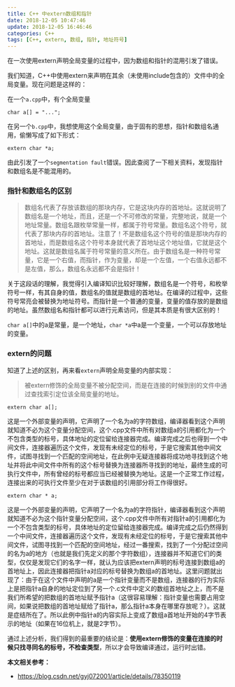 ```yaml
---
title: C++ 中extern数组和指针
date: 2018-12-05 10:47:46
update: 2018-12-05 16:46:46
categories: C++
tags: [C++, extern, 数组, 指针, 地址符号]
---
```


在一次使用extern声明全局变量的过程中，因为数组和指针的混用引发了错误。

<!--more-->

我们知道，C++中使用extern来声明在其余（未使用include包含的）文件中的全局变量。现在问题是这样的：

在一个`a.cpp`中，有个全局变量
```
char a[] = "...";
```

在另一个`b.cpp`中，我想使用这个全局变量，由于固有的思想，指针和数组名通用，偷懒写成了如下形式：
```
extern char *a;
```

由此引发了一个`segmentation fault`错误。因此查阅了一下相关资料，发现指针和数组名是不能混用的。

### 指针和数组名的区别

> 数组名代表了存放该数组的那块内存，它是这块内存的首地址。这就说明了数组名是一个地址，而且，还是一个不可修改的常量，完整地说，就是一个地址常量。数组名跟枚举常量一样，都属于符号常量。数组名这个符号，就代表了那块内存的首地址。注意了！不是数组名这个符号的值是那块内存的首地址，而是数组名这个符号本身就代表了首地址这个地址值，它就是这个地址。这就是数组名属于符号常量的意义所在。由于数组名是一种符号常量，它是一个右值，而指针，作为变量，却是一个左值，一个右值永远都不是左值，那么，数组名永远都不会是指针！

关于这段话的理解，我觉得引入编译知识比较好理解，数组名是一个符号，和枚举符号一样，有其自身的值，数组名的值就是数组的首地址。在编译的过程中，这些符号常亮会被替换为地址符号。而指针是一个普通的变量，变量的值存放的是数组的地址。虽然数组名和指针都可以进行元素访问，但是其本质是有很大区别的！

`char a[]`中的a是常量，是一个地址，`char *a`中a是一个变量，一个可以存放地址的变量。

### extern的问题

知道了上述的区别，再来看`extern`声明全局变量的内部实现：

> 被extern修饰的全局变量不被分配空间，而是在连接的时候到别的文件中通过查找索引定位该全局变量的地址。

```
extern char a[];
```

这是一个外部变量的声明，它声明了一个名为a的字符数组，编译器看到这个声明就知道不必为这个变量分配空间，这个.cpp文件中所有对数组a的引用都化为一个不包含类型的标号，具体地址的定位留给连接器完成。编译完成之后也得到一个中间文件，连接器遍历这个文件，发现有未经定位的标号，于是它搜索其他中间文件，试图寻找到一个匹配的空间地址，在此例中无疑连接器将成功地寻找到这个地址并将此中间文件中所有的这个标号替换为连接器所寻找到的地址，最终生成的可执行文件中，所有曾经的标号都应当已经被替换为地址。这是一个正常工作过程，连接出来的可执行文件至少在对于该数组的引用部分将工作得很好。

```
extern char * a;
```

这是一个外部变量的声明，它声明了一个名为a的字符指针，编译器看到这个声明就知道不必为这个指针变量分配空间，这个.cpp文件中所有对指针a的引用都化为一个不包含类型的标号，具体地址的定位留给连接器完成。编译完成之后仍然得到一个中间文件，连接器遍历这个文件，发现有未经定位的标号，于是它搜索其他中间文件，试图寻找到一个匹配的空间地址，经过一番搜索，找到了一个分配过空间的名为a的地方（也就是我们先定义的那个字符数组），连接器并不知道它们的类型，仅仅是发现它们的名字一样，就认为应该把extern声明的标号连接到数组a的首地址上，因此连接器把指针a对应的标号替换为数组a的首地址。这里问题就出现了：由于在这个文件中声明的a是一个指针变量而不是数组，连接器的行为实际上是把指针a自身的地址定位到了另一个.c文件中定义的数组首地址之上，而不是我们所希望的把数组的首地址赋予指针a（这很容易理解：指针变量也需要占用空间，如果说把数组的首地址赋给了指针a，那么指针a本身在哪里存放呢？）。这就是症结所在了。所以此例中指针a的内容实际上变成了数组a首地址开始的4字节表示的地址（如果在16位机上，就是2字节）。

通过上述分析，我们得到的最重要的结论是：**使用extern修饰的变量在连接的时候只找寻同名的标号，不检查类型**，所以才会导致编译通过，运行时出错。

**本文相关参考：**

* https://blog.csdn.net/gyj072001/article/details/78350119